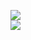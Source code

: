 [![](https://img.shields.io/badge/Made%20With-Github%20Spray-lightgrey.svg?style=for-the-badge&logo=github)](https://github.com/Annihil/github-spray#2537)  
[![](https://i.imgur.com/2DrTn0Z.gif)](https://github.com/Annihil/github-spray)